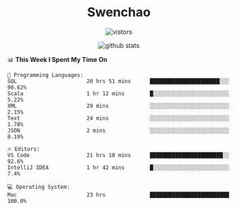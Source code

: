 <h1 align="center">Swenchao</h3>

<p align="center">
  <img src="https://visitor-badge.glitch.me/badge?page_id=Swenchao" alt="vistors" />
</p>

<p align="center">
  <img src="https://github-readme-stats.vercel.app/api?username=Swenchao&count_private=true&show_icons=true&theme=vue-dark&hide_title=true" alt="github stats" />
</p>

<!--START_SECTION:waka-->
📊 **This Week I Spent My Time On** 

```text
💬 Programming Languages: 
SQL                      20 hrs 51 mins      ██████████████████████░░░   90.62% 
Scala                    1 hr 12 mins        █░░░░░░░░░░░░░░░░░░░░░░░░   5.22% 
XML                      29 mins             ░░░░░░░░░░░░░░░░░░░░░░░░░   2.15% 
Text                     24 mins             ░░░░░░░░░░░░░░░░░░░░░░░░░   1.78% 
JSON                     2 mins              ░░░░░░░░░░░░░░░░░░░░░░░░░   0.19%

🔥 Editors: 
VS Code                  21 hrs 18 mins      ███████████████████████░░   92.6% 
IntelliJ IDEA            1 hr 42 mins        █░░░░░░░░░░░░░░░░░░░░░░░░   7.4%

💻 Operating System: 
Mac                      23 hrs              █████████████████████████   100.0%

```


<!--END_SECTION:waka-->
